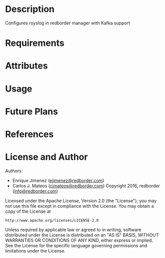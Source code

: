 Description
===========

Configures rsyslog in redborder manager with Kafka support

Requirements
============

Attributes
==========

Usage
=====

Future Plans
============

References
==========

License and Author
==================

Authors:
- Enrique Jimenez (<ejimenez@redborder.com>)
- Carlos J. Mateos (<cjmateos@redborder.com>)
Copyright 2016, redborder (info@redborder.com)

Licensed under the Apache License, Version 2.0 (the "License");
you may not use this file except in compliance with the License.
You may obtain a copy of the License at

    http://www.apache.org/licenses/LICENSE-2.0

Unless required by applicable law or agreed to in writing, software
distributed under the License is distributed on an "AS IS" BASIS,
WITHOUT WARRANTIES OR CONDITIONS OF ANY KIND, either express or implied.
See the License for the specific language governing permissions and
limitations under the License.
